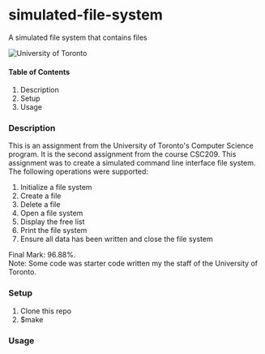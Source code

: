 # simulated-file-system
A simulated file system that contains files


![University of Toronto](https://upload.wikimedia.org/wikipedia/en/thumb/9/9a/UofT_Logo.svg/1280px-UofT_Logo.svg.png)


#### **Table of Contents**
1. Description
2. Setup
3. Usage


### **Description**
This is an assignment from the University of Toronto's Computer Science program. It is the second assignment from the course
CSC209. This assignment was to create a simulated command line interface file system. The following operations were supported:
1. Initialize a file system
2. Create a file
3. Delete a file
4. Open a file system
5. Display the free list
6. Print the file system
7. Ensure all data has been written and close the file system
                 
Final Mark: 96.88%. <br />
Note: Some code was starter code written my the staff of the University of Toronto.

### **Setup**
1. Clone this repo
2. $make


### **Usage**


